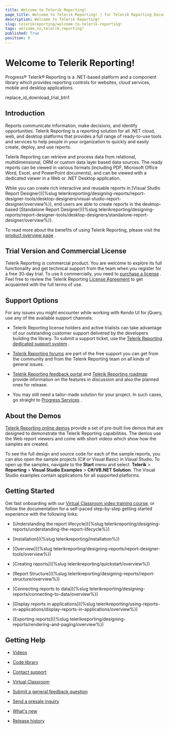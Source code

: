 ```yaml
---
title: Welcome to Telerik Reporting!
page_title: Welcome to Telerik Reporting! | for Telerik Reporting Documentation
description: Welcome to Telerik Reporting!
slug: telerikreporting/welcome-to-telerik-reporting!
tags: welcome,to,telerik,reporting!
published: True
position: 0
---
```


# Welcome to Telerik Reporting!



Progress® Telerik® Reporting is a .NET-based platform and a component library which provides reporting controls for websites,         cloud services, mobile and desktop applications.       

replace_id_download_trial_btn1

## Introduction

Reports communicate information, make decisions, and identify opportunities. Telerik Reporting is a reporting solution for           all .NET cloud, web, and desktop platforms that provides a full range of ready-to-use tools and services           to help people in your organization to quickly and easily create, deploy, and use reports.         

Telerik Reporting can retrieve and process data from relational, multidimensional, ORM or custom data layer based data sources.           The ready reports can be viewed in various formats (including PDF, Microsoft Office Word, Excel, and PowerPoint documents), and           can be viewed with a dedicated viewer in a Web or .NET Desktop application.         

While you can create rich interactive and reusable reports in           [Visual Studio Report Designer]({%slug telerikreporting/designing-reports/report-designer-tools/desktop-designers/visual-studio-report-designer/overview%}), end users are able to create reports           in the desktop-based [Standalone Report Designer]({%slug telerikreporting/designing-reports/report-designer-tools/desktop-designers/standalone-report-designer/overview%}).         

To read more about the benefits of using Telerik Reporting, please visit the           [product overview page](https://www.telerik.com/reporting)           .         

## Trial Version and Commercial License

Telerik Reporting is commercial product.            You are welcome to explore its full functionality and get technical support from the team when you register for a free 30-day trial.            To use it commercially, you need to            [purchase a license](https://www.telerik.com/purchase/individual/reporting.aspx)           . Feel free to review the Telerik Reporting            [License Agreement](https://www.telerik.com/purchase/license-agreement/reporting-dlw-s)           to get acquainted with the full terms of use.         

## Support Options

For any issues you might encounter while working with Kendo UI for jQuery, use any of the available support channels:     

* Telerik Reporting license holders and active trialists can take advantage of our outstanding customer support delivered by the developers building the library.            To submit a support ticket, use the            [Telerik Reporting dedicated support system](https://www.telerik.com/account/support-tickets/)           .         

* [Telerik Reporting forums](https://www.telerik.com/forums/reporting)            are part of the free support you can get from the community and from the Telerik Reporting team on all kinds of general issues.         

* [Telerik Reporting feedback portal](https://feedback.telerik.com/reporting)            and            [Telerik Reporting roadmap](https://www.telerik.com/support/whats-new/reporting/roadmap)             provide information on the features in discussion and also the planned ones for release.         

* You may still need a tailor-made solution for your project. In such cases, go straight to            [Progress Services](https://www.progress.com/services)           .         

## About the Demos

[Telerik Reporting online demos](http://demos.telerik.com/reporting/home.aspx)           provide a set of pre-built live demos that are           designed to demonstrate the Telerik Reporting capabilities.           The demos use the Web report viewers and come with short videos which show how the samples are created.         

To see the full design and source code for each of the sample reports,           you can also open the sample projects (C# or Visual Basic) in Visual Studio.           To open up the samples, navigate to the __Start__ menu and select            __Telerik__ > __Reporting__ > __Visual Studio Examples__           > __C#/VB.NET Solution__.           The Visual Studio examples contain applications for all supported platforms.         

## Getting Started

Get fast onboarding with our            [Virtual Classroom video training course](https://learn.telerik.com/learn/course/38/Telerik%2520Reporting),           or follow the documentation for a self-paced step-by-step getting started experience with the following links:         

* [Understanding the report lifecycle]({%slug telerikreporting/designing-reports/understanding-the-report-lifecycle%})

* [Installation]({%slug telerikreporting/installation%})

* [Overview]({%slug telerikreporting/designing-reports/report-designer-tools/overview%})

* [Creating reports]({%slug telerikreporting/quickstart/overview%})

* [Report Structure]({%slug telerikreporting/designing-reports/report-structure/overview%})

* [Connecting reports to data]({%slug telerikreporting/designing-reports/connecting-to-data/overview%})

* [Display reports in applications]({%slug telerikreporting/using-reports-in-applications/display-reports-in-applications/overview%})

* [Exporting reports]({%slug telerikreporting/designing-reports/rendering-and-paging/overview%})

## Getting Help

* [Videos](https://www.telerik.com/videos/reporting)

* [Code library](https://www.telerik.com/support/code-library/reporting)

* [Contact support](https://www.telerik.com/account/support-tickets)

* [Virtual Classroom](https://learn.telerik.com/learn/course/38/Telerik%2520Reporting)

* [Submit a general feedback question](https://www.telerik.com/account/support-tickets/customer-service/)

* [Send a presale inquiry](https://www.telerik.com/account/support-tickets/presales-inquiry)

* [What's new](https://www.telerik.com/support/whats-new/reporting)

* [Release history](https://www.telerik.com/support/whats-new/reporting/release-history)
